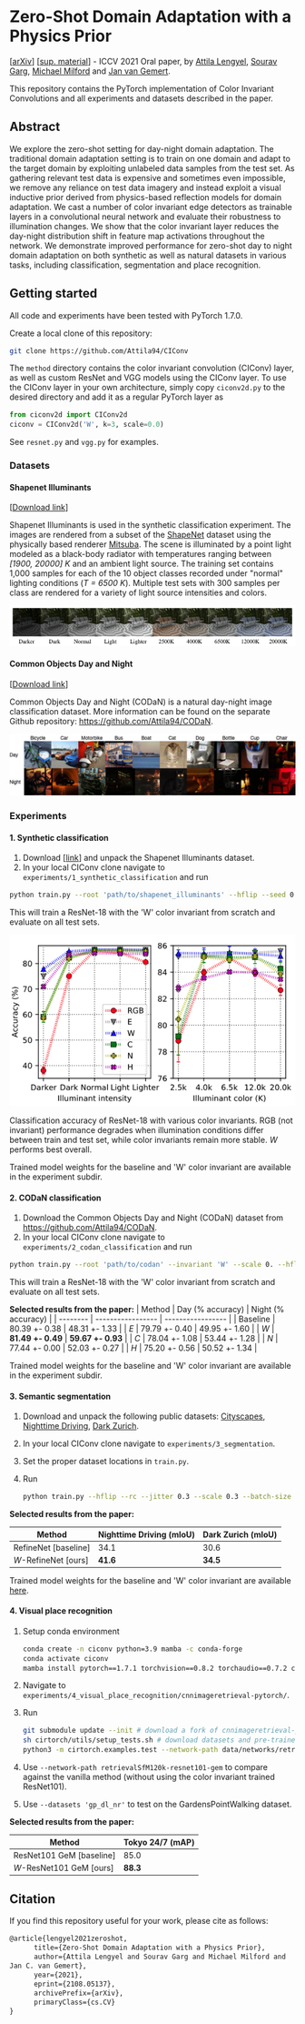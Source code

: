 # Zero-Shot Domain Adaptation with a Physics Prior

[[arXiv](https://arxiv.org/abs/2108.05137)] [[sup. material](supplementary_material.pdf)] - ICCV 2021 Oral paper, by [Attila Lengyel](https://attila94.github.io), [Sourav Garg](https://staff.qut.edu.au/staff/s.garg), [Michael Milford](https://research.qut.edu.au/qcr/Our%20people/michael-milford/) and [Jan van Gemert](http://jvgemert.github.io/index.html).

This repository contains the PyTorch implementation of Color Invariant Convolutions and all experiments and datasets described in the paper.

## Abstract
We explore the zero-shot setting for day-night domain adaptation. The traditional domain adaptation setting is to train on one domain and adapt to the target domain by exploiting unlabeled data samples from the test set. As gathering relevant test data is expensive and sometimes even impossible, we remove any reliance on test data imagery and instead exploit a visual inductive prior derived from physics-based reflection models for domain adaptation. We cast a number of color invariant edge detectors as trainable layers in a convolutional neural network and evaluate their  robustness to illumination changes. We show that the color invariant layer reduces the day-night distribution shift in feature map activations throughout the network. We demonstrate improved performance for zero-shot day to night domain adaptation on both synthetic as well as natural datasets in various tasks, including classification, segmentation and place recognition.

## Getting started

All code and experiments have been tested with PyTorch 1.7.0.

Create a local clone of this repository:
```bash
git clone https://github.com/Attila94/CIConv
```

The `method` directory contains the color invariant convolution (CIConv) layer, as well as custom ResNet and VGG models using the CIConv layer. To use the CIConv layer in your own architecture, simply copy `ciconv2d.py` to the desired directory and add it as a regular PyTorch layer as

```python
from ciconv2d import CIConv2d
ciconv = CIConv2d('W', k=3, scale=0.0)
```

See `resnet.py` and `vgg.py` for examples.

### Datasets

#### Shapenet Illuminants

[[Download link](https://data.4tu.nl/articles/dataset/Shapenet_Illuminants_-_dataset_from_Zero-Shot_Day-Night_Domain_Adaptation_with_a_Physics_Prior_/15141273)]

Shapenet Illuminants is used in the synthetic classification experiment. The images are rendered from a subset of the [ShapeNet](https://shapenet.org) dataset using the physically based renderer [Mitsuba](https://www.mitsuba-renderer.org). The scene is illuminated by a point light modeled as a black-body radiator with temperatures ranging between *[1900, 20000] K* and an ambient light source. The training set contains 1,000 samples for each of the 10 object classes recorded under "normal" lighting conditions (*T = 6500 K*). Multiple test sets with 300 samples per class are rendered for a variety of light source intensities and colors.

![shapenet_illuminants](images/shapenet_illuminants.png)

#### Common Objects Day and Night

[[Download link](https://github.com/Attila94/CODaN)]

Common Objects Day and Night (CODaN) is a natural day-night image classification dataset. More information can be found on the separate Github repository: https://github.com/Attila94/CODaN.

![codan](images/codan.gif)

### Experiments

#### 1. Synthetic classification

1. Download [[link](https://data.4tu.nl/articles/dataset/Shapenet_Illuminants_-_dataset_from_Zero-Shot_Day-Night_Domain_Adaptation_with_a_Physics_Prior_/15141273)] and unpack the Shapenet Illuminants dataset.
2. In your local CIConv clone navigate to `experiments/1_synthetic_classification` and run
```bash
python train.py --root 'path/to/shapenet_illuminants' --hflip --seed 0 --invariant 'W'
```

This will train a ResNet-18 with the 'W' color invariant from scratch and evaluate on all test sets.

![shapenet_illuminants_results](images/shapenet_illuminants_results.png)

Classification  accuracy  of  ResNet-18  with  various  color  invariants. RGB (not invariant) performance degrades when illumination conditions differ between train and test set, while color invariants remain more stable. *W* performs best overall.

Trained model weights for the baseline and 'W' color invariant are available in the experiment subdir.

#### 2. CODaN classification

1. Download the Common Objects Day and Night (CODaN) dataset from https://github.com/Attila94/CODaN.
2. In your local CIConv clone navigate to `experiments/2_codan_classification` and run
```bash
python train.py --root 'path/to/codan' --invariant 'W' --scale 0. --hflip --jitter 0.3 --rr 20 --seed 0
```

This will train a ResNet-18 with the 'W' color invariant from scratch and evaluate on all test sets.

**Selected results from the paper:**
| Method   | Day (% accuracy) | Night (% accuracy) |
| -------- | ----------------- | ----------------- |
| Baseline | 80.39 +- 0.38     | 48.31 +- 1.33     |
| *E*       | 79.79 +- 0.40     | 49.95 +- 1.60     |
| *W*       | **81.49 +- 0.49** | **59.67 +- 0.93** |
| *C*       | 78.04 +- 1.08     | 53.44 +- 1.28     |
| *N*       | 77.44 +- 0.00     | 52.03 +- 0.27     |
| *H*       | 75.20 +- 0.56     | 50.52 +- 1.34     |

Trained model weights for the baseline and 'W' color invariant are available in the experiment subdir.

#### 3. Semantic segmentation

1. Download and unpack the following public datasets: [Cityscapes](https://www.cityscapes-dataset.com), [Nighttime Driving](http://data.vision.ee.ethz.ch/daid/NighttimeDriving/NighttimeDrivingTest.zip), [Dark Zurich](https://data.vision.ee.ethz.ch/csakarid/shared/GCMA_UIoU/Dark_Zurich_val_anon.zip).

2. In your local CIConv clone navigate to `experiments/3_segmentation`.

3. Set the proper dataset locations in `train.py`.

4. Run

   ```bash
   python train.py --hflip --rc --jitter 0.3 --scale 0.3 --batch-size 6 --pretrained --invariant 'W'
   ```

**Selected results from the paper:**

| Method               | Nighttime Driving (mIoU) | Dark Zurich (mIoU) |
| -------------------- | ------------------------ | ------------------ |
| RefineNet [baseline] | 34.1                     | 30.6               |
| *W*-RefineNet [ours] | **41.6**                 | **34.5**           |

Trained model weights for the baseline and 'W' color invariant are available [here](https://gitlab.tudelft.nl/attilalengyel/ciconv/-/tree/master/experiments/3_segmentation).

#### 4. Visual place recognition

1. Setup conda environment

   ```bash
   conda create -n ciconv python=3.9 mamba -c conda-forge
   conda activate ciconv
   mamba install pytorch==1.7.1 torchvision==0.8.2 torchaudio==0.7.2 cudatoolkit=10.1 scikit-image -c pytorch
   ```
2. Navigate to `experiments/4_visual_place_recognition/cnnimageretrieval-pytorch/`.

3. Run

   ```bash
   git submodule update --init # download a fork of cnnimageretrieval-pytorch
   sh cirtorch/utils/setup_tests.sh # download datasets and pre-trained models 
   python3 -m cirtorch.examples.test --network-path data/networks/retrieval-SfM-120k_w_resnet101_gem/model.path.tar --multiscale '[1, 1/2**(1/2), 1/2]' --datasets '247tokyo1k' --whitening 'retrieval-SfM-120k'
   ```
4. Use `--network-path retrievalSfM120k-resnet101-gem` to compare against the vanilla method (without using the color invariant trained ResNet101).

5. Use `--datasets 'gp_dl_nr'` to test on the GardensPointWalking dataset. 

**Selected results from the paper:**

| Method                   | Tokyo 24/7 (mAP) |
| ------------------------ | ---------------- |
| ResNet101 GeM [baseline] | 85.0             |
| *W*-ResNet101 GeM [ours] | **88.3**         |

## Citation

If you find this repository useful for your work, please cite as follows:

```
@article{lengyel2021zeroshot,
      title={Zero-Shot Domain Adaptation with a Physics Prior}, 
      author={Attila Lengyel and Sourav Garg and Michael Milford and Jan C. van Gemert},
      year={2021},
      eprint={2108.05137},
      archivePrefix={arXiv},
      primaryClass={cs.CV}
}
```


